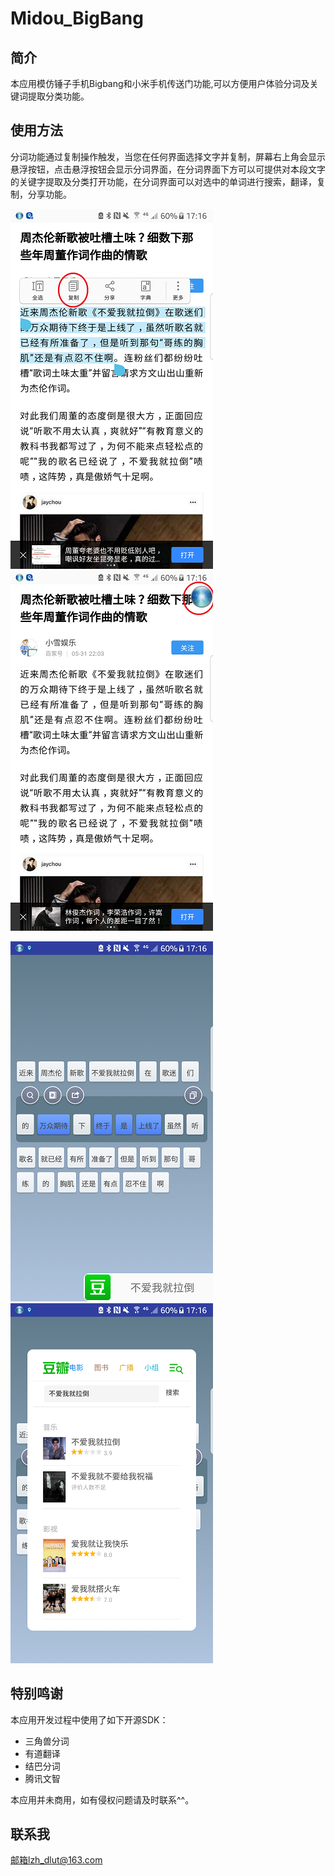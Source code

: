 # Midou_BigBang
## 简介
本应用模仿锤子手机Bigbang和小米手机传送门功能,可以方便用户体验分词及关键词提取分类功能。
## 使用方法
分词功能通过复制操作触发，当您在任何界面选择文字并复制，屏幕右上角会显示悬浮按钮，点击悬浮按钮会显示分词界面，在分词界面下方可以可提供对本段文字的关键字提取及分类打开功能，在分词界面可以对选中的单词进行搜索，翻译，复制，分享功能。

![](image/1.png) ![](image/2.png)

![](image/3.png) ![](image/4.png)
## 特别鸣谢
本应用开发过程中使用了如下开源SDK：
- 三角兽分词
- 有道翻译
- 结巴分词
- 腾讯文智

本应用并未商用，如有侵权问题请及时联系^^。
## 联系我
邮箱lzh_dlut@163.com
